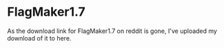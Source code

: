 # FlagMaker1.7
As the download link for FlagMaker1.7 on reddit is gone, I've uploaded my download of it to here.
